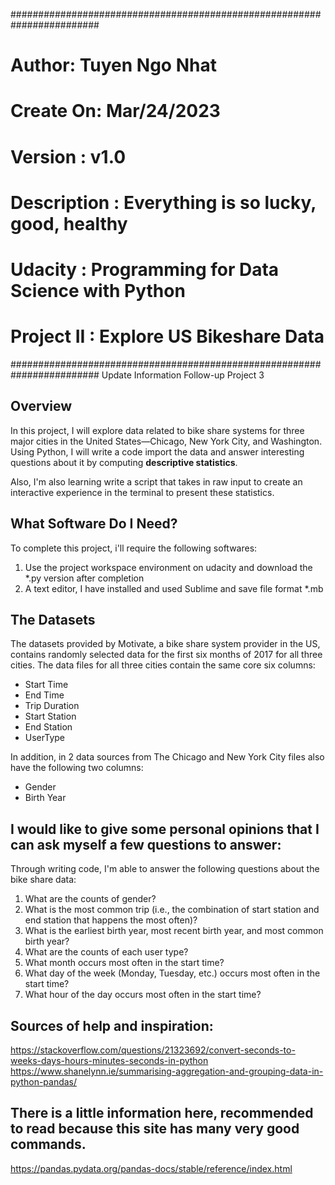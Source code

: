 ########################################################################

# Author: Tuyen Ngo Nhat
# Create On: Mar/24/2023 
# Version : v1.0
# Description : Everything is so lucky, good, healthy
# Udacity : Programming for Data Science with Python 
# Project II : Explore US Bikeshare Data

########################################################################
Update Information Follow-up Project 3


## Overview
In this project, I will explore data related to bike share systems for three major cities in the United States—Chicago, New York City, and Washington. Using Python, I will write a code import the data and answer interesting questions about it by computing <b>descriptive statistics</b>.

Also, I'm also learning write a script that takes in raw input to create an interactive experience in the terminal to present these statistics.

## What Software Do I Need?
To complete this project, i'll require the following softwares:

1. Use the project workspace environment on udacity and download the *.py version after completion
2. A text editor, I have installed and used Sublime and save file format *.mb

## The Datasets
The datasets provided by Motivate, a bike share system provider in the US, contains randomly selected data for the first six months of 2017 for all three cities. The data files for all three cities contain the same core six columns:

- Start Time
- End Time
- Trip Duration
- Start Station
- End Station
- UserType

In addition, in 2 data sources from The Chicago and New York City files also have the following two columns:
- Gender
- Birth Year

## I would like to give some personal opinions that I can ask myself a few questions to answer:
Through writing code, I'm able to answer the following questions about the bike share data:
1. What are the counts of gender?
2. What is the most common trip (i.e., the combination of start station and end station that happens the most often)?
3. What is the earliest birth year, most recent birth year, and most common birth year?
4. What are the counts of each user type?
5. What month occurs most often in the start time?
6. What day of the week (Monday, Tuesday, etc.) occurs most often in the start time?
7. What hour of the day occurs most often in the start time?

## Sources of help and inspiration:

https://stackoverflow.com/questions/21323692/convert-seconds-to-weeks-days-hours-minutes-seconds-in-python
https://www.shanelynn.ie/summarising-aggregation-and-grouping-data-in-python-pandas/

## There is a little information here, recommended to read because this site has many very good commands.
https://pandas.pydata.org/pandas-docs/stable/reference/index.html